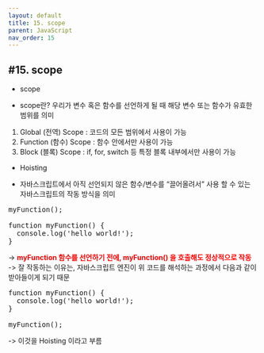 ```yaml
---
layout: default
title: 15. scope
parent: JavaScript
nav_order: 15
---
```


## #15. scope
* scope
- scope란? 우리가 변수 혹은 함수를 선언하게 될 때 해당 변수 또는 함수가 유효한 범위를 의미
1. Global (전역) Scope : 코드의 모든 범위에서 사용이 가능
2. Function (함수) Scope : 함수 안에서만 사용이 가능
3. Block (블록) Scope : if, for, switch 등 특정 블록 내부에서만 사용이 가능

* Hoisting
- 자바스크립트에서 아직 선언되지 않은 함수/변수를 “끌어올려서” 사용 할 수 있는 자바스크립트의 작동 방식을 의미
<pre>
myFunction();

function myFunction() {
  console.log('hello world!');
}
</pre>
-> <b style="color:red;">myFunction 함수를 선언하기 전에, myFunction() 을 호출해도 정상적으로 작동</b><br>
-> 잘 작동하는 이유는, 자바스크립트 엔진이 위 코드를 해석하는 과정에서 다음과 같이 받아들이게 되기 때문
<pre>
function myFunction() {
  console.log('hello world!');
}

myFunction();
</pre>
-> 이것을 Hoisting 이라고 부름
